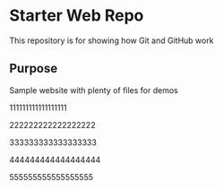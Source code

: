 # Starter Web Repo

This repository is for showing how Git and GitHub work

## Purpose

Sample website with plenty of files for demos


111111111111111111

222222222222222222

333333333333333333

444444444444444444

555555555555555555
